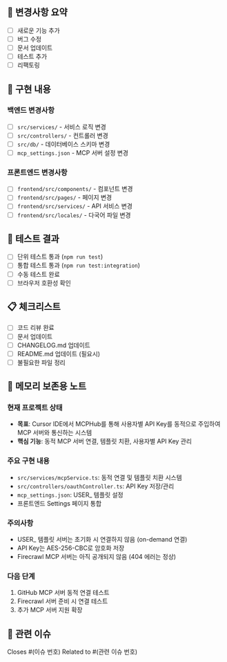## 🎯 변경사항 요약
- [ ] 새로운 기능 추가
- [ ] 버그 수정
- [ ] 문서 업데이트
- [ ] 테스트 추가
- [ ] 리팩토링

## 🔧 구현 내용

### 백엔드 변경사항
- [ ] `src/services/` - 서비스 로직 변경
- [ ] `src/controllers/` - 컨트롤러 변경
- [ ] `src/db/` - 데이터베이스 스키마 변경
- [ ] `mcp_settings.json` - MCP 서버 설정 변경

### 프론트엔드 변경사항
- [ ] `frontend/src/components/` - 컴포넌트 변경
- [ ] `frontend/src/pages/` - 페이지 변경
- [ ] `frontend/src/services/` - API 서비스 변경
- [ ] `frontend/src/locales/` - 다국어 파일 변경

## 🧪 테스트 결과
- [ ] 단위 테스트 통과 (`npm run test`)
- [ ] 통합 테스트 통과 (`npm run test:integration`)
- [ ] 수동 테스트 완료
- [ ] 브라우저 호환성 확인

## 📋 체크리스트
- [ ] 코드 리뷰 완료
- [ ] 문서 업데이트
- [ ] CHANGELOG.md 업데이트
- [ ] README.md 업데이트 (필요시)
- [ ] 불필요한 파일 정리

## 🧠 메모리 보존용 노트

### 현재 프로젝트 상태
- **목표**: Cursor IDE에서 MCPHub를 통해 사용자별 API Key를 동적으로 주입하여 MCP 서버와 통신하는 시스템
- **핵심 기능**: 동적 MCP 서버 연결, 템플릿 치환, 사용자별 API Key 관리

### 주요 구현 내용
- `src/services/mcpService.ts`: 동적 연결 및 템플릿 치환 시스템
- `src/controllers/oauthController.ts`: API Key 저장/관리
- `mcp_settings.json`: USER_ 템플릿 설정
- 프론트엔드 Settings 페이지 통합

### 주의사항
- USER_ 템플릿 서버는 초기화 시 연결하지 않음 (on-demand 연결)
- API Key는 AES-256-CBC로 암호화 저장
- Firecrawl MCP 서버는 아직 공개되지 않음 (404 에러는 정상)

### 다음 단계
1. GitHub MCP 서버 동적 연결 테스트
2. Firecrawl 서버 준비 시 연결 테스트
3. 추가 MCP 서버 지원 확장

## 🔗 관련 이슈
Closes #(이슈 번호)
Related to #(관련 이슈 번호) 